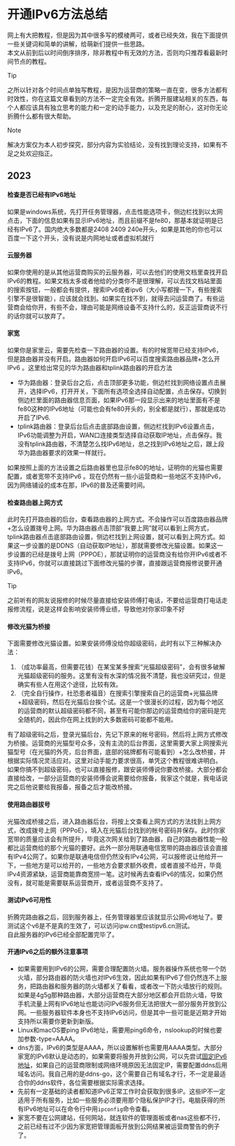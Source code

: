 # 开通IPv6方法总结
网上有大把教程，但是因为其中很多写的模棱两可，或者已经失效，我在下面提供一些关键词和简单的讲解，给萌新们提供一些思路。  
本文从前到后以时间倒序排序，除非教程中有无效的方法，否则均只推荐看最新时间节点的教程。  
> [!TIP]
> 之所以针对各个时间点单独写教程，是因为运营商的策略一直在变，很多方法都有时效性，你在这篇文章看到的方法不一定完全有效。折腾开服建站相关的东西，每个人都应该具有独立思考的能力和一定的动手能力，以及充足的耐心，这对你无论折腾什么都有很大帮助。

> [!NOTE]
> 解决方案仅为本人初步探究，部分内容为实验结论，没有找到理论支持，如果有不足之处欢迎指正。

## 2023
#### 检查是否已经有IPv6地址
如果是windows系统，先打开任务管理器，点击性能选项卡，侧边栏找到以太网点击，下面的信息如果有显示IPv6地址，而且前缀不是fe80，那基本就证明是已经有IPv6了。国内绝大多数都是2408 2409 240e开头，如果是其他的你也可以百度一下这个开头，没有说是内网地址或者虚拟机就行  
#### 云服务器
如果你使用的是从其他运营商购买的云服务器，可以去他们的使用文档里查找开启IPv6的教程。如果文档太多或者他给的分类你不是很理解，可以去找文档站里面的搜索按钮，一般都会有提供，搜索IPv6或者ipv6（大小写都搜一下，有些搜索引擎不是很智能），应该就会找到。如果实在找不到，就得去问运营商了。有些运营商会给你开，有些不会，理由可能是网络设备不支持什么的，反正运营商说不行的话你就可以放弃了。  
#### 家宽
如果你是家里云，需要先检查一下路由器的设置。有的时候宽带已经支持IPv6，但是路由器并没有开启。路由器如何开启IPv6可以百度搜索路由器品牌+怎么开IPv6 。这里给出常见的华为路由器和tplink路由器的开启方法  
- 华为路由器：登录后台之后，点击顶部更多功能，侧边栏找到网络设置点击展开，选择IPv6，打开开关，下面所有选项全选择自动配置，点击保存。切换到侧边栏里面的路由器信息页面，如果IPv6那一段显示出来的地址里面有不是fe80这种的IPv6地址（可能也会有fe80开头的，别全都是就行），那就是成功开启了IPv6.  
- tplink路由器：登录后台后点击底部路由设置，侧边栏找到IPv6设置点击，IPv6功能调整为开启，WAN口连接类型选择自动获取IP地址，点击保存。我没有tplink路由器，不清楚怎么找IPv6地址，总之找到IPv6地址之后，跟上段华为路由器要求的效果一样就行。  

如果按照上面的方法设置之后路由器里也显示fe80的地址，证明你的光猫也需要配置，或者宽带不支持IPv6 。现在仍然有一些小运营商和一些地区不支持IPv6，因为网络铺设的成本在那，IPv6的普及还需要时间。
#### 检查路由器上网方式
此时先打开路由器的后台，查看路由器的上网方式。不会操作可以百度路由器品牌+怎么设置拨号上网。华为路由器点击顶部“我要上网”就可以看到上网方式，tplink路由器点击底部路由设置，侧边栏找到上网设置，就可以看到上网方式。如果这一步设置的是DDNS（自动获取IP地址），那就需要修改光猫设置。如果这一步设置的已经是拨号上网（PPPOE），那就证明你的运营商没有给你开IPv6或者不支持IPv6，你就可以直接跳过下面修改光猫的步骤，直接跟运营商报修说要开通IPv6。  
> [!TIP]
> 之前听有的网友说报修的时候尽量直接给安装师傅打电话，不要给运营商打电话走报修流程，说是这样会影响安装师傅业绩，导致他对你家印象不好  

#### 修改光猫为桥接 
下面需要修改光猫设置。如果安装师傅没给你超级密码，此时有以下三种解决办法：  
1. （成功率最高，但需要花钱）在某宝某多搜索“光猫超级密码”，会有很多破解光猫超级密码的服务。这里有没有水深的情况我不清楚，我也没研究过，但是确实有些人在用这个途径，比较有效。  
2. （完全自行操作，社恐患者福音）在搜索引擎搜索自己的运营商+光猫品牌+超级密码，然后在光猫后台挨个试。这是一个很漫长的过程，因为每个地区的运营商的默认超级密码都不同，甚至有可能你那边的运营商给你的密码是完全随机的，因此你在网上找到的大多数密码可能都不能用。  

有了超级密码之后，登录光猫后台，先记下原来的帐号密码，然后将上网方式修改为桥接。运营商的光猫型号众多，没有主流的后台界面，这里需要大家上网搜索光猫型号（在光猫的外壳，后台界面，底部的铭牌都有可能看到）+怎么改桥接，并根据实际情况灵活应对。这里对动手能力要求很高，单凭这个教程很难讲明白。  
如果你搞不到超级密码，也可以直接报修，跟安装师傅说你要改桥接。大部分都会直接给改，一部分运营商的安装师傅会说需要给你报备，我家这个就是，我电话说完之后他说要给我报备，报备之后才能改桥接。  
#### 使用路由器拔号
光猫改成桥接之后，进入路由器后台，将按上文查看上网方式的方法找到上网方式，改成拨号上网（PPPoE），填入在光猫后台找到的帐号密码并保存。此时你家宽带的质量应该会有所提升，毕竟这次网关给到了路由器，自己的路由器性能一般都比运营商给的那个光猫的要好。此外一部分用联通电信宽带的路由器应该会直接有IPv4公网了。如果你是联通电信但仍然没有IPv4公网，可以报修说让他给开一下，一些地方是可以给开的，一些地方会要求额外收费，或者直接不给开，毕竟IPv4资源紧缺，运营商能靠商宽捞一笔。这时候再去查看IPv6的情况，如果仍然没有，就可能是需要联系运营商开，或者运营商不支持了。  
#### 测试IPv6可用性
折腾完路由器之后，回到服务器上，任务管理器里应该就显示公网v6地址了。要测试这个v6是不是真的生效了，可以访问ipw.cn或testipv6.cn测试。  
自此服务器的IPv6已经全部配置完毕了。
#### 开通IPv6之后的额外注意事项
 - 如果需要用到IPv6的公网，需要合理配置防火墙。服务器操作系统也带一个防火墙，部分路由器的防火墙也对IPv6生效，因此如果有IPv6了但仍然连不上服务，把路由器和服务器的防火墙都关了看看，或者改一下防火墙放行的规则。如果是4g5g那种路由器，大部分运营商在大部分地区都会开启防火墙，导致手机流量上网有IPv6地址也能访问IPv6服务但无法把很大一部分服务开放到公网。一些服务器软件本身也不支持IPv6访问，但是其中一些可能是近期才开始支持所以需要你更新到新版。
 - Linux和macOS要ping IPv6地址，需要用ping6命令，nslookup的时候也要加参数-type=AAAA。
 - dns方面，IPv6的类型是AAAA，所以设置解析也需要用AAAA类型。大部分家宽的IPv6默认是动态的，如果需要将服务开放到公网，可以先尝试[固定IPv6地址](network/ipv6/fixedip)，如果自己的运营商限制或网络环境原因无法固定IP，需要配置ddns后用域名访问。我自己用的是ddns-go，这个需要自己有域名才行，不一定是最适合你的ddns软件，各位需要根据实际需求选择。
 - 先前有一定基础的读者都知道IPv6正常工作时会获取到很多IP。这些IP不一定适用于所有服务，比如一些服务必须要用那个隐私保护IP才行。电脑获得的所有IPv6地址可以在命令行中用`ipconfig`命令查看。
 - 家宽不要在公网建站，任何网站，就连软件的管理面板或者nas这些都不行，之前已经有过不少因为家宽把管理面板开放到公网结果被运营商警告的例子了。  
